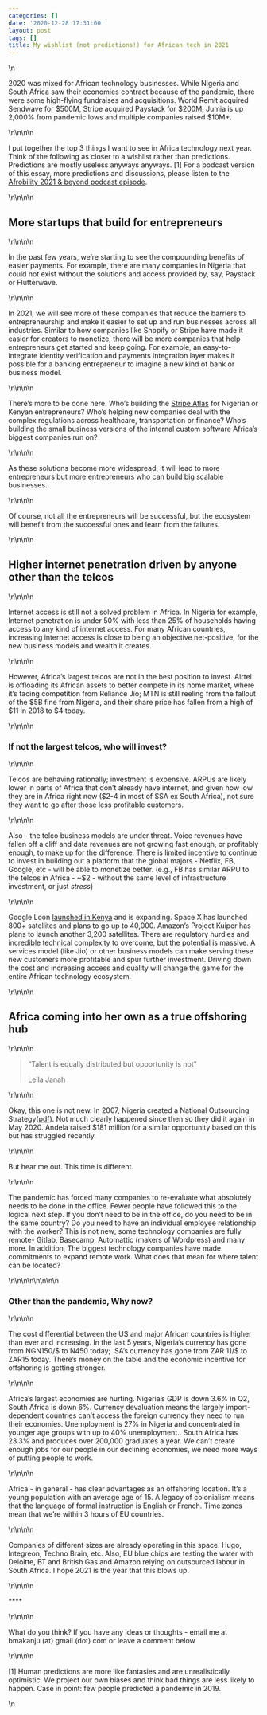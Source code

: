 ```yaml
---
categories: []
date: '2020-12-28 17:31:00 '
layout: post
tags: []
title: My wishlist (not predictions!) for African tech in 2021
---
```


\n

2020 was mixed for African technology businesses. While Nigeria and South Africa
saw their economies contract because of the pandemic, there were some
high-flying fundraises and acquisitions. World Remit acquired Sendwave for
$500M, Stripe acquired Paystack for $200M, Jumia is up 2,000% from pandemic lows
and multiple companies raised $10M+.

\n\n\n\n

I put together the top 3 things I want to see in Africa technology next year.
Think of the following as closer to a wishlist rather than predictions.
Predictions are mostly useless anyways anyways. [1] For a podcast version of
this essay, more predictions and discussions, please listen to the [Afrobility
2021 & beyond podcast episode](\"http://www.afrobility.com/2021\").

\n\n\n\n


## More startups that build for entrepreneurs

\n\n\n\n

In the past few years, we’re starting to see the compounding benefits of easier
payments. For example, there are many companies in Nigeria that could not exist
without the solutions and access provided by, say, Paystack or Flutterwave.

\n\n\n\n

In 2021, we will see more of these companies that reduce the barriers to
entrepreneurship and make it easier to set up and run businesses across all
industries. Similar to how companies like Shopify or Stripe have made it easier
for creators to monetize, there will be more companies that help entrepreneurs
get started and keep going. For example, an easy-to-integrate identity
verification and payments integration layer makes it possible for a banking
entrepreneur to imagine a new kind of bank or business model.

\n\n\n\n

There’s more to be done here. Who’s building the [Stripe
Atlas](\"https://stripe.com/atlas\") for Nigerian or Kenyan entrepreneurs? Who’s
helping new companies deal with the complex regulations across healthcare,
transportation or finance? Who’s building the small business versions of the
internal custom software Africa’s biggest companies run on?

\n\n\n\n

As these solutions become more widespread, it will lead to more entrepreneurs
but more entrepreneurs who can build big scalable businesses.

\n\n\n\n

Of course, not all the entrepreneurs will be successful, but the ecosystem will
benefit from the successful ones and learn from the failures.

\n\n\n\n


## Higher internet penetration driven by anyone other than the telcos

\n\n\n\n

Internet access is still not a solved problem in Africa. In Nigeria for example,
Internet penetration is under 50% with less than 25% of households having access
to any kind of internet access. For many African countries, increasing internet
access is close to being an objective net-positive, for the new business models
and wealth it creates.

\n\n\n\n

However, Africa’s largest telcos are not in the best position to invest. Airtel
is offloading its African assets to better compete in its home market, where
it’s facing competition from Reliance Jio; MTN is still reeling from the fallout
of the $5B fine from Nigeria, and their share price has fallen from a high of
$11 in 2018 to $4 today.

\n\n\n\n


### If not the largest telcos, who will invest?

\n\n\n\n

Telcos are behaving rationally; investment is expensive. ARPUs are likely lower
in parts of Africa that don’t already have internet, and given how low they are
in Africa right now ($2-4 in most of SSA ex South Africa), not sure they want to
go after those less profitable customers.

\n\n\n\n

Also - the telco business models are under threat. Voice revenues have fallen
off a cliff and data revenues are not growing fast enough, or profitably enough,
to make up for the difference. There is limited incentive to continue to invest
in building out a platform that the global majors - Netflix, FB, Google, etc -
will be able to monetize better. (e.g., FB has similar ARPU to the telcos in
Africa - ~$2 - without the same level of infrastructure investment, or just
*stress*)

\n\n\n\n

Google Loon [launched in
Kenya](\"https://www.nytimes.com/2020/07/07/world/africa/google-loon-balloon-kenya.html\")
and is expanding. Space X has launched 800+ satellites and plans to go up to
40,000. Amazon’s Project Kuiper has plans to launch another 3,200 satellites.
There are regulatory hurdles and incredible technical complexity to overcome,
but the potential is massive. A services model (like Jio) or other business
models can make serving these new customers more profitable and spur further
investment. Driving down the cost and increasing access and quality will change
the game for the entire African technology ecosystem.

\n\n\n\n


## Africa coming into her own as a true offshoring hub

\n\n\n\n
> “Talent is equally distributed but opportunity is not”
>
> Leila Janah

\n\n\n\n

Okay, this one is not new. In 2007, Nigeria created a National Outsourcing
Strategy([pdf](\"http://www.jidaw.com/nigeria/outsourcing_policy.pdf\")). Not
much clearly happened since then so they did it again in May 2020. Andela raised
$181 million for a similar opportunity based on this but has struggled recently.

\n\n\n\n

But hear me out. This time is different.

\n\n\n\n

The pandemic has forced many companies to re-evaluate what absolutely needs to
be done in the office. Fewer people have followed this to the logical next step.
If you don’t need to be in the office, do you need to be in the same country? Do
you need to have an individual employee relationship with the worker? This is
not new; some technology companies are fully remote- Gitlab, Basecamp,
Automattic (makers of Wordpress) and many more. In addition, The biggest
technology companies have made commitments to expand remote work. What does that
mean for where talent can be located?

\n\n\n\n\n\n\n\n


### Other than the pandemic, Why now?

\n\n\n\n

The cost differential between the US and major African countries is higher than
ever and increasing. In the last 5 years, Nigeria’s currency has gone from
NGN150/$ to N450 today;  SA’s currency has gone from ZAR 11/$ to ZAR15 today.
There’s money on the table and the economic incentive for offshoring is getting
stronger.

\n\n\n\n

Africa’s largest economies are hurting. Nigeria’s GDP is down 3.6% in Q2, South
Africa is down 6%. Currency devaluation means the largely import-dependent
countries can’t access the foreign currency they need to run their economies.
Unemployment is 27% in Nigeria and concentrated in younger age groups with up to
40% unemployment.. South Africa has 23.3% and produces over 200,000 graduates a
year. We can’t create enough jobs for our people in our declining economies, we
need more ways of putting people to work.

\n\n\n\n

Africa - in general - has clear advantages as an offshoring location. It’s a
young population with an average age of 15. A legacy of colonialism means that
the language of formal instruction is English or French. Time zones mean that
we’re within 3 hours of EU countries.

\n\n\n\n

Companies of different sizes are already operating in this space. Hugo,
Integreon, Techno Brain, etc. Also, EU blue chips are testing the water with
Deloitte, BT and British Gas and Amazon relying on outsourced labour in South
Africa. I hope 2021 is the year that this blows up.

\n\n\n\n

\*\*\*\*

\n\n\n\n

What do you think? If you have any ideas or thoughts - email me at bmakanju (at)
gmail (dot) com or leave a comment below

\n\n\n\n

[1] Human predictions are more like fantasies and are unrealistically
optimistic. We project our own biases and think bad things are less likely to
happen. Case in point: few people predicted a pandemic in 2019.

\n